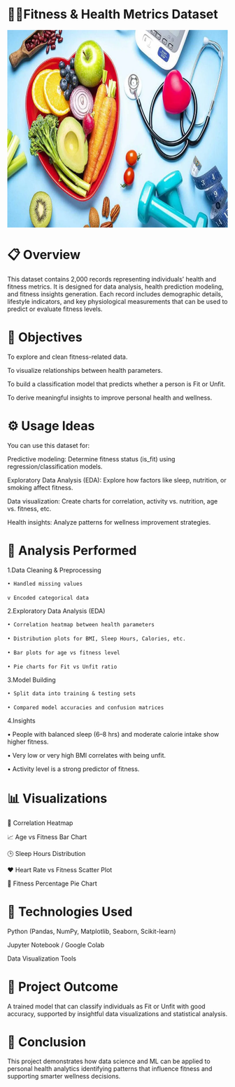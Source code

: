 # 🏋️‍♂️Fitness & Health Metrics Dataset

<img width="1050" height="450" alt="Screenshot 2025-09-14 211235" src="https://github.com/AvishkarK07/Fitness-Classification/blob/main/images/fitness.webp" />


<h1>📋 Overview</h1>

This dataset contains 2,000 records representing individuals’ health and fitness metrics. It is designed for data analysis, health prediction modeling, and fitness insights generation.
Each record includes demographic details, lifestyle indicators, and key physiological measurements that can be used to predict or evaluate fitness levels.

<h1>🎯 Objectives</h1>

To explore and clean fitness-related data.

To visualize relationships between health parameters.

To build a classification model that predicts whether a person is Fit or Unfit.

To derive meaningful insights to improve personal health and wellness.
<h1>⚙️ Usage Ideas</h1>

You can use this dataset for:

Predictive modeling: Determine fitness status (is_fit) using regression/classification models.

Exploratory Data Analysis (EDA): Explore how factors like sleep, nutrition, or smoking affect fitness.

Data visualization: Create charts for correlation, activity vs. nutrition, age vs. fitness, etc.

Health insights: Analyze patterns for wellness improvement strategies.

<h1>🧠 Analysis Performed</h1>

1.Data Cleaning & Preprocessing

    • Handled missing values
    
    v Encoded categorical data
    
  
2.Exploratory Data Analysis (EDA)

    • Correlation heatmap between health parameters
    
    • Distribution plots for BMI, Sleep Hours, Calories, etc.
    
    • Bar plots for age vs fitness level
    
    • Pie charts for Fit vs Unfit ratio

3.Model Building

    • Split data into training & testing sets
    
    • Compared model accuracies and confusion matrices


4.Insights

  • People with balanced sleep (6–8 hrs) and moderate calorie intake show higher fitness.
  
  • Very low or very high BMI correlates with being unfit.
  
  • Activity level is a strong predictor of fitness.

<h1>📊 Visualizations</h1>

🧮 Correlation Heatmap

📈 Age vs Fitness Bar Chart

🕒 Sleep Hours Distribution

❤️ Heart Rate vs Fitness Scatter Plot

🥧 Fitness Percentage Pie Chart

<h1>🚀 Technologies Used</h1>

Python (Pandas, NumPy, Matplotlib, Seaborn, Scikit-learn)

Jupyter Notebook / Google Colab

Data Visualization Tools

<h1>🧾 Project Outcome</h1>

A trained model that can classify individuals as Fit or Unfit with good accuracy, supported by insightful data visualizations and statistical analysis.

<h1>🏁 Conclusion</h1>

This project demonstrates how data science and ML can be applied to personal health analytics identifying patterns that influence fitness and supporting smarter wellness decisions.
